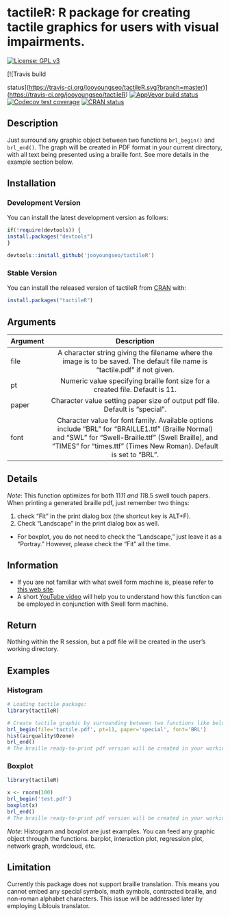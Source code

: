 
<!-- README.md is generated from README.Rmd. Please edit that file -->

# tactileR: R package for creating tactile graphics for users with visual impairments.

[![License: GPL
v3](https://img.shields.io/badge/License-GPL%20v3-blue.svg)](http://www.gnu.org/licenses/gpl-3.0)
<!-- badges: start --> [![Travis build
status](https://travis-ci.org/jooyoungseo/tactileR.svg?branch=master)](https://travis-ci.org/jooyoungseo/tactileR)
[![AppVeyor build
status](https://ci.appveyor.com/api/projects/status/github/jooyoungseo/tactileR?branch=master&svg=true)](https://ci.appveyor.com/project/jooyoungseo/tactileR)
[![Codecov test
coverage](https://codecov.io/gh/jooyoungseo/tactileR/branch/master/graph/badge.svg)](https://codecov.io/gh/jooyoungseo/tactileR?branch=master)
[![CRAN
status](https://www.r-pkg.org/badges/version/tactileR)](https://cran.r-project.org/package=tactileR)
<!-- badges: end -->

## Description

Just surround any graphic object between two functions `brl_begin()` and
`brl_end()`. The graph will be created in PDF format in your current
directory, with all text being presented using a braille font. See more
details in the example section below.

## Installation

### Development Version

You can install the latest development version as follows:

``` r
if(!require(devtools)) {
install.packages("devtools")
}

devtools::install_github('jooyoungseo/tactileR')
```

### Stable Version

You can install the released version of tactileR from
[CRAN](https://CRAN.R-project.org)
with:

``` r
install.packages("tactileR")
```

## Arguments

| Argument |                                                                                                           Description                                                                                                           |
| :------- | :-----------------------------------------------------------------------------------------------------------------------------------------------------------------------------------------------------------------------------: |
| file     |                                                   A character string giving the filename where the image is to be saved. The default file name is “tactile.pdf” if not given.                                                   |
| pt       |                                                                          Numeric value specifying braille font size for a created file. Default is 11.                                                                          |
| paper    |                                                                          Character value setting paper size of output pdf file. Default is “special”.                                                                           |
| font     | Character value for font family. Available options include “BRL” for “BRAILLE1.ttf” (Braille Normal) and “SWL” for “Swell-Braille.ttf” (Swell Braille), and “TIMES” for “times.ttf” (Times New Roman). Default is set to “BRL”. |

## Details

*Note*: This function optimizes for both 11*11 and 11*8.5 swell touch
papers. When printing a generated braille pdf, just remember two things:

1.  check “Fit” in the print dialog box (the shortcut key is ALT+F).
2.  Check “Landscape” in the print dialog box as well.

<!-- end list -->

  - For boxplot, you do not need to check the “Landscape,” just leave it
    as a “Portray.” However, please check the “Fit” all the time.

## Information

  - If you are not familiar with what swell form machine is, please
    refer to [this web
    site](http://www.americanthermoform.com/product/swell-form-graphics-ii-machine/).
  - A short [YouTube video](https://www.youtube.com/watch?v=ClI555l4Z1M)
    will help you to understand how this function can be employed in
    conjunction with Swell form machine.

## Return

Nothing within the R session, but a pdf file will be created in the
user’s working directory.

## Examples

### Histogram

``` r
# Loading tactile package:
library(tactileR)

# Create tactile graphic by surrounding between two functions like below. The arguments used in this example are all given by default:
brl_begin(file='tactile.pdf', pt=11, paper='special', font='BRL')
hist(airquality$Ozone)
brl_end()
# The braille ready-to-print pdf version will be created in your working directory. Print it out and run the swell touch paper through swell form heating machine.
```

### Boxplot

``` r
library(tactileR)

x <- rnorm(100)
brl_begin('test.pdf')
boxplot(x)
brl_end()
# The braille ready-to-print pdf version will be created in your working directory. Print it out and run the swell touch paper through swell form heating machine.
```

*Note*: Histogram and boxplot are just examples. You can feed any
graphic object through the functions. barplot, interaction plot,
regression plot, network graph, wordcloud, etc.

## Limitation

Currently this package does not support braille translation. This means
you cannot embed any special symbols, math symbols, contracted braille,
and non-roman alphabet characters. This issue will be addressed later by
employing Liblouis translator.
